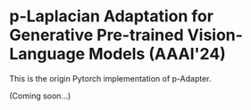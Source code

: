 # p-Laplacian Adaptation for Generative Pre-trained Vision-Language Models  (AAAI'24)

This is the origin Pytorch implementation of p-Adapter. 

(Coming soon...)
